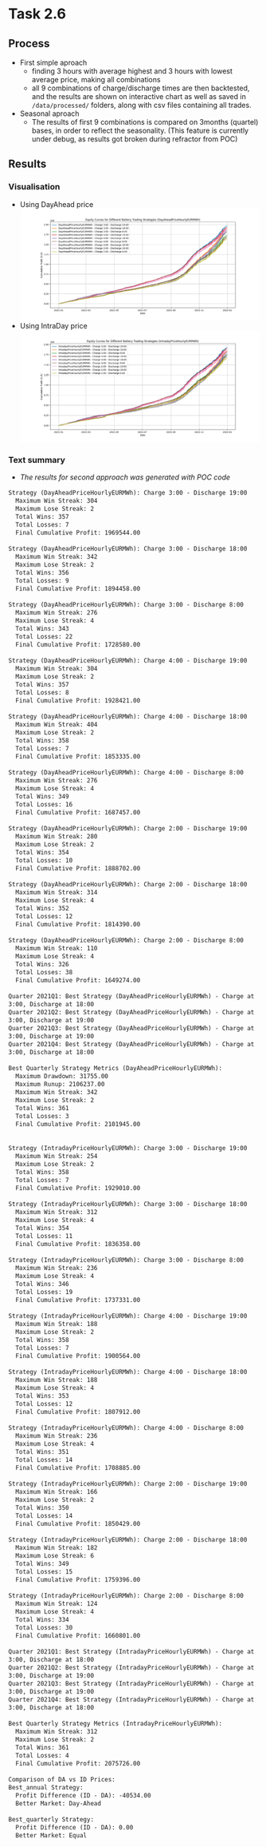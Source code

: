 # Task 2.6
## Process
- First simple aproach 
  - finding 3 hours with average highest and 3 hours with lowest average price, making all combinations
  - all 9 combinations of charge/discharge times are then backtested, and the results are shown on interactive chart as well as saved in ```/data/processed/``` folders, along with csv files containing all trades.
- Seasonal aproach 
  - The results of first 9 combinations is compared on 3months (quartel) bases, in order to reflect the seasonality. (This feature is currently under debug, as results got broken during refractor from POC) 
## Results 
### Visualisation
- Using DayAhead price
    ![DayAhead price](https://github.com/EnemyDev/flexpower_assignment/blob/main/docs/battery/9_best_times_DayAheadPriceHourlyEURMWh_eq.png?raw=true)
- Using IntraDay price
    ![IntraDay price](https://github.com/EnemyDev/flexpower_assignment/blob/main/docs/battery/9_best_times_IntradayPriceHourlyEURMWh_eq.png?raw=true)
### Text summary
- *The results for second approach was generated with POC code*
```
Strategy (DayAheadPriceHourlyEURMWh): Charge 3:00 - Discharge 19:00
  Maximum Win Streak: 304
  Maximum Lose Streak: 2
  Total Wins: 357
  Total Losses: 7
  Final Cumulative Profit: 1969544.00

Strategy (DayAheadPriceHourlyEURMWh): Charge 3:00 - Discharge 18:00
  Maximum Win Streak: 342
  Maximum Lose Streak: 2
  Total Wins: 356
  Total Losses: 9
  Final Cumulative Profit: 1894458.00

Strategy (DayAheadPriceHourlyEURMWh): Charge 3:00 - Discharge 8:00
  Maximum Win Streak: 276
  Maximum Lose Streak: 4
  Total Wins: 343
  Total Losses: 22
  Final Cumulative Profit: 1728580.00

Strategy (DayAheadPriceHourlyEURMWh): Charge 4:00 - Discharge 19:00
  Maximum Win Streak: 304
  Maximum Lose Streak: 2
  Total Wins: 357
  Total Losses: 8
  Final Cumulative Profit: 1928421.00

Strategy (DayAheadPriceHourlyEURMWh): Charge 4:00 - Discharge 18:00
  Maximum Win Streak: 404
  Maximum Lose Streak: 2
  Total Wins: 358
  Total Losses: 7
  Final Cumulative Profit: 1853335.00

Strategy (DayAheadPriceHourlyEURMWh): Charge 4:00 - Discharge 8:00
  Maximum Win Streak: 276
  Maximum Lose Streak: 4
  Total Wins: 349
  Total Losses: 16
  Final Cumulative Profit: 1687457.00

Strategy (DayAheadPriceHourlyEURMWh): Charge 2:00 - Discharge 19:00
  Maximum Win Streak: 280
  Maximum Lose Streak: 2
  Total Wins: 354
  Total Losses: 10
  Final Cumulative Profit: 1888702.00

Strategy (DayAheadPriceHourlyEURMWh): Charge 2:00 - Discharge 18:00
  Maximum Win Streak: 314
  Maximum Lose Streak: 4
  Total Wins: 352
  Total Losses: 12
  Final Cumulative Profit: 1814390.00

Strategy (DayAheadPriceHourlyEURMWh): Charge 2:00 - Discharge 8:00
  Maximum Win Streak: 110
  Maximum Lose Streak: 4
  Total Wins: 326
  Total Losses: 38
  Final Cumulative Profit: 1649274.00

Quarter 2021Q1: Best Strategy (DayAheadPriceHourlyEURMWh) - Charge at 3:00, Discharge at 18:00
Quarter 2021Q2: Best Strategy (DayAheadPriceHourlyEURMWh) - Charge at 3:00, Discharge at 19:00
Quarter 2021Q3: Best Strategy (DayAheadPriceHourlyEURMWh) - Charge at 3:00, Discharge at 19:00
Quarter 2021Q4: Best Strategy (DayAheadPriceHourlyEURMWh) - Charge at 3:00, Discharge at 18:00

Best Quarterly Strategy Metrics (DayAheadPriceHourlyEURMWh):
  Maximum Drawdown: 31755.00
  Maximum Runup: 2106237.00
  Maximum Win Streak: 342
  Maximum Lose Streak: 2
  Total Wins: 361
  Total Losses: 3
  Final Cumulative Profit: 2101945.00


Strategy (IntradayPriceHourlyEURMWh): Charge 3:00 - Discharge 19:00
  Maximum Win Streak: 254
  Maximum Lose Streak: 2
  Total Wins: 358
  Total Losses: 7
  Final Cumulative Profit: 1929010.00

Strategy (IntradayPriceHourlyEURMWh): Charge 3:00 - Discharge 18:00
  Maximum Win Streak: 312
  Maximum Lose Streak: 4
  Total Wins: 354
  Total Losses: 11
  Final Cumulative Profit: 1836358.00

Strategy (IntradayPriceHourlyEURMWh): Charge 3:00 - Discharge 8:00
  Maximum Win Streak: 236
  Maximum Lose Streak: 4
  Total Wins: 346
  Total Losses: 19
  Final Cumulative Profit: 1737331.00

Strategy (IntradayPriceHourlyEURMWh): Charge 4:00 - Discharge 19:00
  Maximum Win Streak: 188
  Maximum Lose Streak: 2
  Total Wins: 358
  Total Losses: 7
  Final Cumulative Profit: 1900564.00

Strategy (IntradayPriceHourlyEURMWh): Charge 4:00 - Discharge 18:00
  Maximum Win Streak: 188
  Maximum Lose Streak: 4
  Total Wins: 353
  Total Losses: 12
  Final Cumulative Profit: 1807912.00

Strategy (IntradayPriceHourlyEURMWh): Charge 4:00 - Discharge 8:00
  Maximum Win Streak: 236
  Maximum Lose Streak: 4
  Total Wins: 351
  Total Losses: 14
  Final Cumulative Profit: 1708885.00

Strategy (IntradayPriceHourlyEURMWh): Charge 2:00 - Discharge 19:00
  Maximum Win Streak: 166
  Maximum Lose Streak: 2
  Total Wins: 350
  Total Losses: 14
  Final Cumulative Profit: 1850429.00

Strategy (IntradayPriceHourlyEURMWh): Charge 2:00 - Discharge 18:00
  Maximum Win Streak: 182
  Maximum Lose Streak: 6
  Total Wins: 349
  Total Losses: 15
  Final Cumulative Profit: 1759396.00

Strategy (IntradayPriceHourlyEURMWh): Charge 2:00 - Discharge 8:00
  Maximum Win Streak: 124
  Maximum Lose Streak: 4
  Total Wins: 334
  Total Losses: 30
  Final Cumulative Profit: 1660801.00

Quarter 2021Q1: Best Strategy (IntradayPriceHourlyEURMWh) - Charge at 3:00, Discharge at 18:00
Quarter 2021Q2: Best Strategy (IntradayPriceHourlyEURMWh) - Charge at 3:00, Discharge at 19:00
Quarter 2021Q3: Best Strategy (IntradayPriceHourlyEURMWh) - Charge at 3:00, Discharge at 19:00
Quarter 2021Q4: Best Strategy (IntradayPriceHourlyEURMWh) - Charge at 3:00, Discharge at 18:00

Best Quarterly Strategy Metrics (IntradayPriceHourlyEURMWh):
  Maximum Win Streak: 312
  Maximum Lose Streak: 2
  Total Wins: 361
  Total Losses: 4
  Final Cumulative Profit: 2075726.00

Comparison of DA vs ID Prices:
Best_annual Strategy:
  Profit Difference (ID - DA): -40534.00
  Better Market: Day-Ahead

Best_quarterly Strategy:
  Profit Difference (ID - DA): 0.00
  Better Market: Equal
```